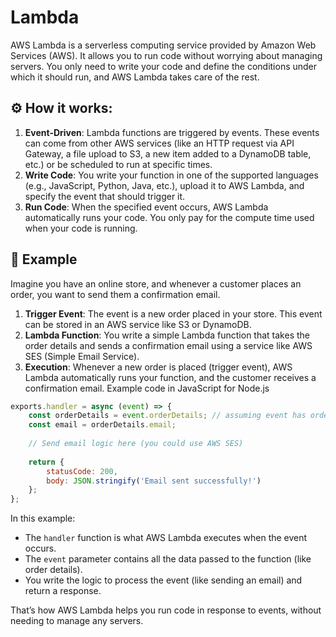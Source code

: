 # Lambda
AWS Lambda is a serverless computing service provided by Amazon Web Services (AWS). It allows you to run code without worrying about managing servers. You only need to write your code and define the conditions under which it should run, and AWS Lambda takes care of the rest.
## ⚙ How it works:
1. **Event-Driven**: Lambda functions are triggered by events. These events can come from other AWS services (like an HTTP request via API Gateway, a file upload to S3, a new item added to a DynamoDB table, etc.) or be scheduled to run at specific times.
2. **Write Code**: You write your function in one of the supported languages (e.g., JavaScript, Python, Java, etc.), upload it to AWS Lambda, and specify the event that should trigger it.
3. **Run Code**: When the specified event occurs, AWS Lambda automatically runs your code. You only pay for the compute time used when your code is running.
## 🎯 Example
Imagine you have an online store, and whenever a customer places an order, you want to send them a confirmation email.
1. **Trigger Event**: The event is a new order placed in your store. This event can be stored in an AWS service like S3 or DynamoDB.
2. **Lambda Function**: You write a simple Lambda function that takes the order details and sends a confirmation email using a service like AWS SES (Simple Email Service).
3. **Execution**: Whenever a new order is placed (trigger event), AWS Lambda automatically runs your function, and the customer receives a confirmation email.
Example code in JavaScript for Node.js
```JavaScript
exports.handler = async (event) => {
    const orderDetails = event.orderDetails; // assuming event has order details
    const email = orderDetails.email;
    
    // Send email logic here (you could use AWS SES)
    
    return {
        statusCode: 200,
        body: JSON.stringify('Email sent successfully!')
    };
};
```
In this example:
- The `handler` function is what AWS Lambda executes when the event occurs.
- The `event` parameter contains all the data passed to the function (like order details).
- You write the logic to process the event (like sending an email) and return a response.

That’s how AWS Lambda helps you run code in response to events, without needing to manage any servers.